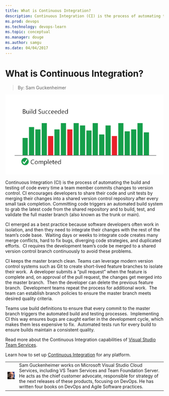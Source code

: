 ```yaml
---
title: What is Continuous Integration?
description: Continuous Integration (CI) is the process of automating the build and testing of code every time a team member commits changes to version control.
ms.prod: devops
ms.technology: devops-learn
ms.topic: conceptual
ms.manager: douge
ms.author: samgu
ms.date: 04/04/2017
---
```


# What is Continuous Integration?
> By: Sam Guckenheimer

![Continuous Integration Build sequence showing pass/fail and time](_img/ContinuousIntegration_600x300.png)

Continuous Integration (CI) is the process of automating the build and
testing of code every time a team member commits changes to version
control. CI encourages developers to share their code and unit tests by
merging their changes into a shared version control repository after
every small task completion. Committing code triggers an automated build
system to grab the latest code from the shared repository and to build,
test, and validate the full master branch (also known as the trunk or
main).

CI emerged as a best practice because software developers often work in
isolation, and then they need to integrate their changes with the rest
of the team’s code base.  Waiting days or weeks to integrate code
creates many merge conflicts, hard to fix bugs, diverging code
strategies, and duplicated efforts.  CI requires the development team’s
code be merged to a shared version control branch continuously to avoid
these problems.

CI keeps the master branch clean. Teams can leverage modern version
control systems such as Git to create short-lived feature branches to
isolate their work.  A developer submits a “pull request” when the
feature is complete and, on approval of the pull request, the changes
get merged into the master branch.  Then the developer can delete the
previous feature branch.  Development teams repeat the process for
additional work.  The team can establish branch policies to ensure the
master branch meets desired quality criteria.

Teams use build definitions to ensure that every commit to the master
branch triggers the automated build and testing processes.  Implementing
CI this way ensures bugs are caught earlier in the development cycle,
which makes them less expensive to fix.  Automated tests run for every
build to ensure builds maintain a consistent quality.

Read more about the Continuous Integration capabilities of
[Visual Studio Team Services](https://visualstudio.microsoft.com/team-services/continuous-integration/ "Continuous Integration with VSTS").

Learn how to set up [Continuous Integration](/azure/devops/pipelines/overview) for
any platform.

|             |                           |
|-------------|---------------------------|
|![Image: Sam Guckenheimer, MSFT](_img/samgu-avatar.jpg)|Sam Guckenheimer works on Microsoft Visual Studio Cloud Services, including VS Team Services and Team Foundation Server. He acts as the chief customer advocate, responsible for strategy of the next releases of these products, focusing on DevOps. He has written four books on DevOps and Agile Software practices.|